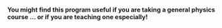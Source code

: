 #### You might find this program useful if you are taking a general physics course ... or if you are teaching one especially!
